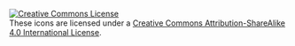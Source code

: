 <a rel="license" href="http://creativecommons.org/licenses/by-sa/4.0/"><img alt="Creative Commons License" style="border-width:0" src="https://i.creativecommons.org/l/by-sa/4.0/88x31.png" /></a><br />These icons are licensed under a <a rel="license" href="http://creativecommons.org/licenses/by-sa/4.0/">Creative Commons Attribution-ShareAlike 4.0 International License</a>.
